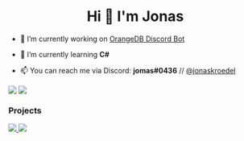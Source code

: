 <h1 align="center">Hi 👋 I'm Jonas</h1>


- 🔭 I’m currently working on [OrangeDB Discord Bot](https://github.com/jonaskroedel/orangedb)

- 🌱 I’m currently learning  **C#**

- 📫 You can reach me via Discord: **jomas#0436** // [@jonaskroedel](https://instagram.com/jonaskroedel)


</p>
  <img align="center" src="https://github-readme-stats.vercel.app/api?username=jonaskroedel&show_icons=true&include_all_commits=true&theme=github_dark"/>
  <img align="center" src="https://github-readme-stats.vercel.app/api/top-langs/?username=jonaskroedel&layout=compact&theme=github_dark" /><br>
 <h3>Projects</h3>
 <a>
  <a href="https://github.com/jonaskroedel/orangedb">
  <img src="https://github-readme-stats.vercel.app/api/pin/?username=jonaskroedel&repo=orangedb&theme=github_dark " />
 </a>
 <a>
  <a href="https://github.com/jonaskroedel/pypowerrst">
  <img src="https://github-readme-stats.vercel.app/api/pin/?username=jonaskroedel&repo=pypowerrst&theme=github_dark " />
  </a>
  

